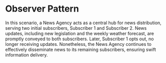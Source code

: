 # Observer Pattern

In this scenario, a News Agency acts as a central hub for news distribution, serving two initial subscribers, Subscriber 1 and Subscriber 2. News updates, including new legislation and the weekly weather forecast, are promptly conveyed to both subscribers. Later, Subscriber 1 opts out, no longer receiving updates. Nonetheless, the News Agency continues to effectively disseminate news to its remaining subscribers, ensuring swift information delivery.
